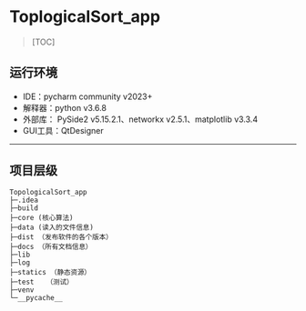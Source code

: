 # ToplogicalSort_app

> [TOC]

## 运行环境

- IDE：pycharm community v2023+
- 解释器：python v3.6.8
- 外部库： PySide2 v5.15.2.1、networkx v2.5.1、matplotlib v3.3.4
- GUI工具：QtDesigner

---

## 项目层级

```commandline
TopologicalSort_app
├─.idea
├─build
├─core (核心算法)
├─data (读入的文件信息)
├─dist （发布软件的各个版本）
├─docs （所有文档信息）
├─lib
├─log
├─statics （静态资源）
├─test 	 （测试）
├─venv
└─__pycache__
```

